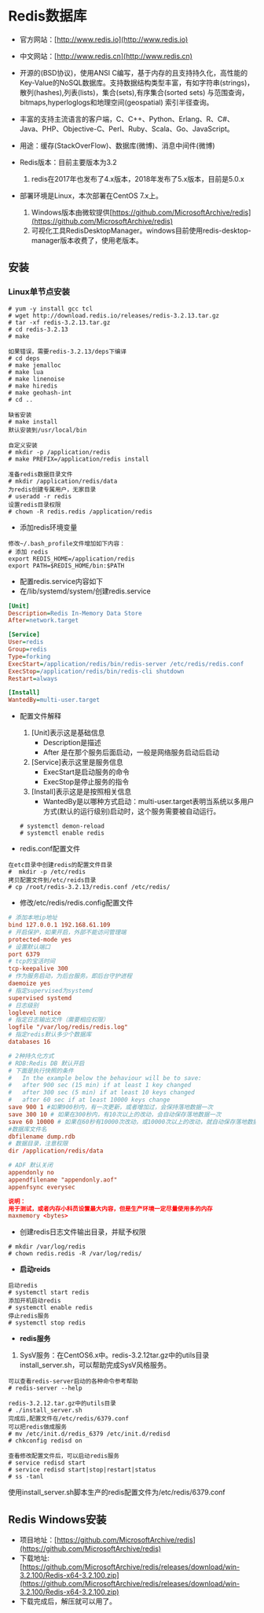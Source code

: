 # Redis数据库

* 官方网站：[http://www.redis.io](http://www.redis.io)
* 中文网站：[http://www.redis.cn](http://www.redis.cn)  

* 开源的(BSD协议)，使用ANSI C编写，基于内存的且支持持久化，高性能的Key-Value的NoSQL数据库。支持数据结构类型丰富，有如字符串(strings)，散列(hashes),列表(lists)，集合(sets),有序集合(sorted sets) 与范围查询，bitmaps,hyperloglogs和地理空间(geospatial) 索引半径查询。
* 丰富的支持主流语言的客户端，C、C++、Python、Erlang、R、C#、Java、PHP、Objective-C、Perl、Ruby、Scala、Go、JavaScript。
* 用途：缓存(StackOverFlow)、数据库(微博)、消息中间件(微博)
* Redis版本：目前主要版本为3.2
    1. redis在2017年也发布了4.x版本，2018年发布了5.x版本，目前是5.0.x

* 部署环境是Linux，本次部署在CentOS 7.x上。
    1. Windows版本由微软提供[https://github.com/MicrosoftArchive/redis](https://github.com/MicrosoftArchive/redis)  
    2. 可视化工具RedisDesktopManager。windows目前使用redis-desktop-manager版本收费了，使用老版本。

## 安装

### Linux单节点安装

````shell
# yum -y install gcc tcl
# wget http://download.redis.io/releases/redis-3.2.13.tar.gz
# tar -xf redis-3.2.13.tar.gz
# cd redis-3.2.13
# make

如果错误，需要redis-3.2.13/deps下编译
# cd deps
# make jemalloc
# make lua
# make linenoise
# make hiredis
# make geohash-int
# cd ..

缺省安装
# make install
默认安装到/usr/local/bin

自定义安装
# mkdir -p /application/redis
# make PREFIX=/application/redis install

准备redis数据目录文件
# mkdir /application/redis/data
为redis创建专属用户，无家目录
# useradd -r redis
设置redis目录权限
# chown -R redis.redis /application/redis
````

* 添加redis环境变量

````shell
修改~/.bash_profile文件增加如下内容：
# 添加 redis
export REDIS_HOME=/application/redis
export PATH=$REDIS_HOME/bin:$PATH
````

* 配置redis.service内容如下
* 在/lib/systemd/system/创建redis.service

````ini
[Unit]
Description=Redis In-Memory Data Store
After=network.target

[Service]
User=redis
Group=redis
Type=forking
ExecStart=/application/redis/bin/redis-server /etc/redis/redis.conf
ExecStop=/application/redis/bin/redis-cli shutdown
Restart=always

[Install]
WantedBy=multi-user.target
````

* 配置文件解释
    1. [Unit]表示这是基础信息
        * Description是描述
        * After 是在那个服务后面启动，一般是网络服务启动后启动
    2. [Service]表示这里是服务信息
        * ExecStart是启动服务的命令
        * ExecStop是停止服务的指令
    3. [Install]表示这是是按照相关信息
        * WantedBy是以哪种方式启动：multi-user.target表明当系统以多用户方式(默认的运行级别)启动时，这个服务需要被自动运行。

    ````shell
    # systemctl demon-reload
    # systemctl enable redis
    ````

* redis.conf配置文件

````shell
在etc目录中创建redis的配置文件目录
#  mkdir -p /etc/redis
拷贝配置文件到/etc/reids目录
# cp /root/redis-3.2.13/redis.conf /etc/redis/
````

* 修改/etc/redis/redis.config配置文件

````conf
# 添加本地ip地址
bind 127.0.0.1 192.168.61.109
# 开启保护，如果开启，外部不能访问管理端
protected-mode yes
# 设置默认端口
port 6379
# tcp的宝活时间
tcp-keepalive 300
# 作为服务启动，为后台服务。即后台守护进程
daemoize yes
# 指定supervised为systemd
supervised systemd
# 日志级别
loglevel notice
# 指定日志输出文件（需要相应权限）
logfile "/var/log/redis/redis.log"
# 指定redis默认多少个数据库
databases 16

# 2种持久化方式
# RDB:Redis DB 默认开启
# 下面是执行快照的条件
#   In the example below the behaviour will be to save:
#   after 900 sec (15 min) if at least 1 key changed
#   after 300 sec (5 min) if at least 10 keys changed
#   after 60 sec if at least 10000 keys change
save 900 1 #如果900秒内，有一次更新，或者增加过，会保持落地数据一次
save 300 10 # 如果在300秒内，有10次以上的改动，会自动保存落地数据一次
save 60 10000 # 如果在60秒有10000次改动，或10000次以上的改动，就自动保存落地数据一次
#数据库文件名
dbfilename dump.rdb
# 数据目录，注意权限
dir /application/redis/data

# ADF 默认关闭
appendonly no
appendfilename "appendonly.aof"
appenfsync everysec

说明：
用于测试，或者内存小科员设置最大内容，但是生产环境一定尽量使用多的内存
maxmemory <bytes>
````

* 创建redis日志文件输出目录，并赋予权限

````shell
# mkdir /var/log/redis
# chown redis.redis -R /var/log/redis/
````

* **启动reids**

````shell
启动redis
# systemctl start redis
添加开机启动redis
# systemctl enable redis
停止redis服务
# systemctl stop redis
````

* **redis服务**

1. SysV服务：在CentOS6.x中。redis-3.2.12tar.gz中的utils目录install_server.sh，可以帮助完成SysV风格服务。

````shell
可以查看redis-server启动的各种命令参考帮助
# redis-server --help

redis-3.2.12.tar.gz中的utils目录
# ./install_server.sh
完成后,配置文件在/etc/redis/6379.conf
可以把redis做成服务
# mv /etc/init.d/redis_6379 /etc/init.d/redisd
# chkconfig redisd on

查看修改配置文件后，可以启动redis服务
# service redisd start
# service redisd start|stop|restart|status
# ss -tanl
````

使用install_server.sh脚本生产的redis配置文件为/etc/redis/6379.conf

## Redis Windows安装

* 项目地址：[https://github.com/MicrosoftArchive/redis](https://github.com/MicrosoftArchive/redis)  
* 下载地址: [https://github.com/MicrosoftArchive/redis/releases/download/win-3.2.100/Redis-x64-3.2.100.zip](https://github.com/MicrosoftArchive/redis/releases/download/win-3.2.100/Redis-x64-3.2.100.zip)
* 下载完成后，解压就可以用了。

